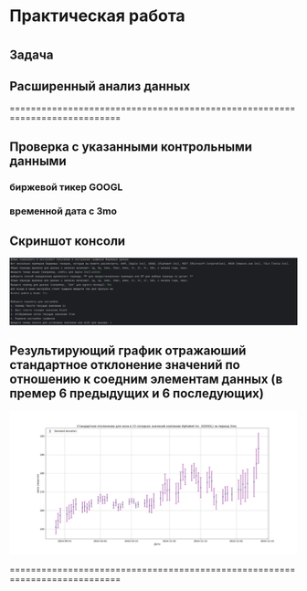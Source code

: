 # Практическая работа
# 
## Задача 
## Расширенный анализ данных
===========================================================================

## Проверка с указанными контрольными данными
### биржевой тикер GOOGL
### временной дата с 3mo

## Скриншот консоли
![](https://github.com/Lienar/Practicym7/blob/main/Screens/Screen6.jpg)

## Результирующий график отражаюший стандартное отклонение значений по отношению к соедним элементам данных (в премер 6 предыдущих и 6 последующих)
![](https://github.com/Lienar/Practicym7/blob/main/Screens/SD/GOOGL_3mo_SD.png)

===========================================================================
